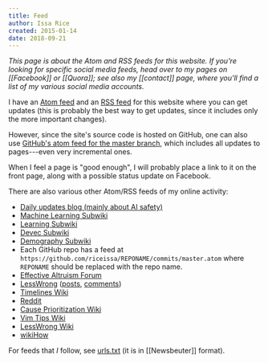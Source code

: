 ```yaml
---
title: Feed
author: Issa Rice
created: 2015-01-14
date: 2018-09-21
---
```


*This page is about the Atom and RSS feeds for this website.
If you're looking for specific social media feeds, head over to my pages on [[Facebook]] or [[Quora]]; see also my [[contact]] page, where you'll find a list of my various social media accounts.*

I have an [Atom feed](atom.xml) and an [RSS feed](rss.xml) for this website where you can get updates (this is probably the best way to get updates, since it includes only the more important changes).

However, since the site's source code is hosted on GitHub, one can also use [GitHub's atom feed for the master branch](https://github.com/riceissa/riceissa.com/commits/master.atom), which includes all updates to pages---even very incremental ones.

When I feel a page is "good enough", I will probably place a link to it on the front page, along with a possible status update on Facebook.

There are also various other Atom/RSS feeds of my online activity:

* [Daily updates blog (mainly about AI safety)](https://issarice.wordpress.com/feed/)
* [Machine Learning Subwiki](https://machinelearning.subwiki.org/w/api.php?action=feedcontributions&user=IssaRice&feedformat=atom)
* [Learning Subwiki](https://learning.subwiki.org/w/api.php?action=feedcontributions&user=Issa+Rice&feedformat=atom)
* [Devec Subwiki](https://devec.subwiki.org/w/api.php?action=feedcontributions&user=Issa+Rice&feedformat=atom)
* [Demography Subwiki](https://demography.subwiki.org/w/api.php?action=feedcontributions&user=IssaRice&feedformat=atom)
* Each GitHub repo has a feed at `https://github.com/riceissa/REPONAME/commits/master.atom` where `REPONAME` should be replaced with the repo name.
* [Effective Altruism Forum](http://effective-altruism.com/user/riceissa/.rss)
* [LessWrong](https://www.greaterwrong.com/users/riceissa?format=rss) ([posts](https://www.greaterwrong.com/users/riceissa?show=posts&format=rss), [comments](https://www.greaterwrong.com/users/riceissa?show=comments&format=rss))
* [Timelines Wiki](https://timelines.issarice.com/api.php?action=feedcontributions&user=Issa&feedformat=atom)
* [Reddit](https://www.reddit.com/user/riceissa/.rss)
* [Cause Prioritization Wiki](https://github.com/riceissa/causeprioritization/commits.atom?author=riceissa)
* [Vim Tips Wiki](https://vim.wikia.com/api.php?action=feedcontributions&user=IssaRice&feedformat=atom)
* [LessWrong Wiki](https://wiki.lesswrong.com/api.php?action=feedcontributions&user=Riceissa&feedformat=atom)
* [wikiHow](https://www.wikihow.com/api.php?action=feedcontributions&user=Issa-Rice&feedformat=atom)

For feeds that _I_ follow, see [urls.txt](https://issarice.com/urls.txt) (it is in [[Newsbeuter]] format).
